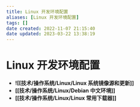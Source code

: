 ```yaml
---
title: Linux 开发环境配置
aliases: [Linux 开发环境配置]
tags: []
date created: 2022-11-07 21:15:40
date updated: 2023-03-22 13:38:19
---
```


# Linux 开发环境配置

- **![[技术/操作系统/Linux/Linux 系统镜像源和更新]]**
- **[[技术/操作系统/Linux/Debian 中文环境]]**
- **[[技术/操作系统/Linux/Linux 常用下载器]]**
